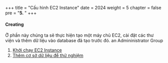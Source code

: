 +++
title = "Cấu hình EC2 Instance"
date = 2024
weight = 5
chapter = false
pre = "<b>5. </b>"
+++

#### Creating

Ở phần này chúng ta sẽ thực hiện tạo một máy chủ EC2, cài đặt các thư viện và thêm dữ liệu vào database đã tạo trước đó. an Admininistrator Group

1. [Khởi chạy EC2 Instance](1-launch-instance)
2. [Thêm cơ sở dữ liệu để thử nghiệm](2-add-data-testing)
